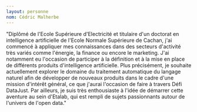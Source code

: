 ```yaml
---
layout: personne
nom: Cédric Malherbe
---
```


"Diplômé de l'Ecole Supérieure d'Electricité et titulaire d'un doctorat en intelligence artificielle de l'Ecole Normale Supérieure de Cachan, j'ai commencé à appliquer mes connaissances dans des secteurs d'activité très variés comme l'énergie, la finance ou encore le marketing. J'ai notamment eu l'occasion de participer à la définition et à la mise en place de différents produits d'intelligence artificielle. Plus précisément, je souhaite actuellement explorer le domaine du traitement automatique du langage naturel afin de développer de nouveaux produits dans le cadre d'une mission d'intérêt général, ce que j'aurai l'occasion de faire à travers Défi DataJust. Par ailleurs, je suis très enthousiaste à l'idée de démarrer cette aventure au sein d'Etalab, qui est rempli de sujets passionnants autour de l'univers de l'open data."